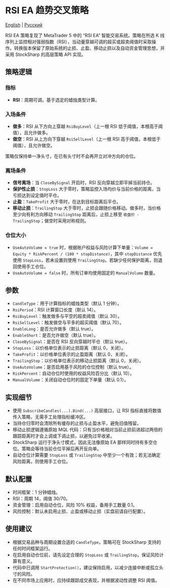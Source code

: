 # RSI EA 趋势交叉策略
[English](README.md) | [Русский](README_ru.md)

RSI EA 策略复现了 MetaTrader 5 中的 “RSI EA” 智能交易系统。策略在所选 K 线序列上监控相对强弱指数（RSI），当动量穿越可调的超买或超卖阈值时采取操作。转换版本保留了原始系统的止损、止盈、移动止损以及自动资金管理思想，并采用 StockSharp 的高层策略 API 实现。

## 策略逻辑

### 指标
- **RSI**：周期可调，基于选定的蜡烛类型计算。

### 入场条件
- **做多**：RSI 从下方向上穿越 `RsiBuyLevel`（上一根 RSI 低于阈值，本根高于阈值），且允许做多。
- **做空**：RSI 从上方向下穿越 `RsiSellLevel`（上一根 RSI 高于阈值，本根低于阈值），且允许做空。

策略仅保持单一净头寸，在已有头寸时不会再开立对冲方向的仓位。

### 离场条件
- **信号离场**：当 `CloseBySignal` 开启时，RSI 反向穿越立即平掉当前持仓。
- **保护性止损**：`StopLoss` 大于零时，策略监控入场均价与当前价格的距离，当亏损达到设定值时平仓。
- **止盈**：`TakeProfit` 大于零时，在达到目标距离后平仓。
- **移动止损**：`TrailingStop` 大于零时，止损会跟随价格移动。做多时，当价格至少向有利方向移动 `TrailingStop` 距离后，止损上移至 `收盘价 - TrailingStop`；做空时采用对称规则。

### 仓位大小
- `UseAutoVolume = true` 时，根据账户权益与风险计算下单量：`Volume = Equity * RiskPercent / (100 * stopDistance)`，其中 `stopDistance` 优先使用 `StopLoss`，若未设置则使用 `TrailingStop`。若缺少任何保护距离，则退回使用手工仓位。
- `UseAutoVolume = false` 时，所有订单均使用固定的 `ManualVolume` 数量。

## 参数
- `CandleType`：用于计算指标的蜡烛类型（默认 1 分钟）。
- `RsiPeriod`：RSI 计算窗口长度（默认 14）。
- `RsiBuyLevel`：触发做多与平空的超卖阈值（默认 30）。
- `RsiSellLevel`：触发做空与平多的超买阈值（默认 70）。
- `EnableLong`：是否允许做多（默认 true）。
- `EnableShort`：是否允许做空（默认 true）。
- `CloseBySignal`：是否在 RSI 反向穿越时平仓（默认 true）。
- `StopLoss`：以价格单位表示的止损距离（默认 0，关闭）。
- `TakeProfit`：以价格单位表示的止盈距离（默认 0，关闭）。
- `TrailingStop`：以价格单位表示的移动止损距离（默认 0，关闭）。
- `UseAutoVolume`：是否启用基于风险的仓位控制（默认 true）。
- `RiskPercent`：自动仓位时使用的权益风险百分比（默认 10）。
- `ManualVolume`：关闭自动仓位时的固定下单量（默认 0.1）。

## 实现细节
- 使用 `SubscribeCandles(...).Bind(...)` 高层接口，让 RSI 指标直接将数值传入策略，无需手工处理指标缓冲区。
- 当持仓归零时会清除所有缓存的止损与止盈水平，避免旧值残留。
- 移动止损逻辑遵循原始 MQL 代码：只有当价格相对当前止损前进超过两倍的跟踪距离时才会上调或下调止损，以避免过早收紧。
- StockSharp 运行于净头寸模式，因此无法像原始 EA 那样同时持有多空仓位。策略会等待当前仓位平掉后再开反向单。
- 自动仓位计算需要 `StopLoss` 或 `TrailingStop` 中至少一个有效；若无法确定风险距离，则使用手工仓位。

## 默认配置
- 时间框架：1 分钟蜡烛。
- RSI：周期 14，阈值 30/70。
- 资金管理：启用自动仓位，风险 10% 权益，备用手工数量 0.1。
- 风险控制：默认未启用止损、止盈或移动止损（实盘前请自行配置）。

## 使用建议
- 根据交易品种与周期设置合适的 `CandleType`，策略可在 StockSharp 支持的任何时间框架运行。
- 在启用自动仓位前，请先设定合理的 `StopLoss` 或 `TrailingStop`，保证风险计算有意义。
- 代码中已调用 `StartProtection()`，建议保持启用，以减少连接中断或孤立头寸的风险。
- 在不同市场上应用时，应持续跟踪成交表现，并根据波动性调整 RSI 阈值。
